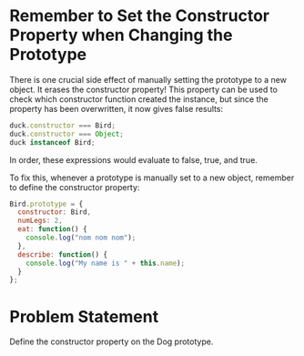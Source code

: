 # Remember to Set the Constructor Property when Changing the Prototype
There is one crucial side effect of manually setting the prototype to a new object. It erases the constructor property! This property can be used to check which constructor function created the instance, but since the property has been overwritten, it now gives false results:
```javascript
duck.constructor === Bird;
duck.constructor === Object;
duck instanceof Bird;
```
In order, these expressions would evaluate to false, true, and true.

To fix this, whenever a prototype is manually set to a new object, remember to define the constructor property:
```javascript
Bird.prototype = {
  constructor: Bird,
  numLegs: 2,
  eat: function() {
    console.log("nom nom nom");
  },
  describe: function() {
    console.log("My name is " + this.name); 
  }
};
```
# Problem Statement
Define the constructor property on the Dog prototype.
